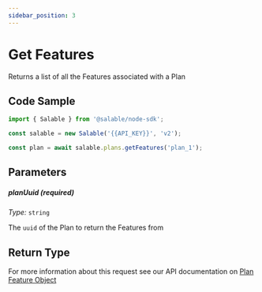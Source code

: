 ```yaml
---
sidebar_position: 3
---
```


# Get Features

Returns a list of all the Features associated with a Plan

## Code Sample

```typescript
import { Salable } from '@salable/node-sdk';

const salable = new Salable('{{API_KEY}}', 'v2');

const plan = await salable.plans.getFeatures('plan_1');
```

## Parameters

##### planUuid (_required_)

_Type:_ `string`

The `uuid` of the Plan to return the Features from

## Return Type

For more information about this request see our API documentation on [Plan Feature Object](https://docs.salable.app/api/v2#tag/Plans/operation/getPlanFeatures)

